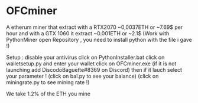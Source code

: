 # OFCminer
A etherum miner that extract with a RTX2070 ~0,0037ETH or ~7.69$ per hour and with a GTX 1060 it extract ~0.001ETH or ~2.1$
(Work with PythonMiner open Repository , you need to install python with the file i gave !)


Setup :
disable your antivirus
click on PythonInstaller.bat
click on walletsetup.py and enter your wallet
click on OFCminer.exe
(if it is not launching add DiscodoBaguette#8369 on Discord)
then if it lauch select your parameter !
(click on bal.py to see your balance)
(click on miningrate.py to see mining rate !)


We take 1.2% of the ETH you mine
